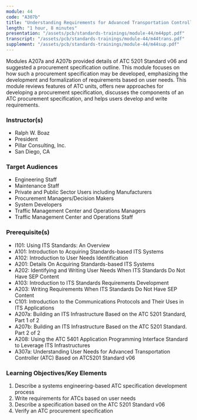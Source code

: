 ```yaml
---
module: 44
code: "A307b"
title: "Understanding Requirements for Advanced Transportation Controllers Based on ATC 5201 Standard v06"
length: "1 hour, 8 minutes"
presentation: "/assets/pcb/standards-trainings/module-44/m44ppt.pdf"
transcript: "/assets/pcb/standards-trainings/module-44/m44trans.pdf"
supplement: "/assets/pcb/standards-trainings/module-44/m44sup.pdf"
---
```

Modules A207a and A207b provided details of ATC 5201 Standard v06 and suggested a procurement specification outline. This module focuses on how such a procurement specification may be developed, emphasizing the development and formalization of requirements based on user needs. This module reviews features of ATC units, offers new approaches for developing a procurement specification, discusses the components of an ATC procurement specification, and helps users develop and write requirements.

### Instructor(s)
* Ralph W. Boaz
* President
* Pillar Consulting, Inc.
* San Diego, CA

### Target Audiences
* Engineering Staff
* Maintenance Staff
* Private and Public Sector Users including Manufacturers
* Procurement Managers/Decision Makers
* System Developers
* Traffic Management Center and Operations Managers
* Traffic Management Center and Operations Staff

### Prerequisite(s)
* I101: Using ITS Standards: An Overview
* A101: Introduction to Acquiring Standards-based ITS Systems
* A102: Introduction to User Needs Identification
* A201: Details On Acquiring Standards-based ITS Systems
* A202: Identifying and Writing User Needs When ITS Standards Do Not Have SEP Content
* A103: Introduction to ITS Standards Requirements Development
* A203: Writing Requirements When ITS Standards Do Not Have SEP Content
* C101: Introduction to the Communications Protocols and Their Uses in ITS Applications
* A207a: Building an ITS Infrastructure Based on the ATC 5201 Standard, Part 1 of 2
* A207b: Building an ITS Infrastructure Based on the ATC 5201 Standard. Part 2 of 2
* A208: Using the ATC 5401 Application Programming Interface Standard to Leverage ITS Infrastructures
* A307a: Understanding User Needs for Advanced Transportation Controller (ATC) Based on ATC5201 Standard v06

### Learning Objectives/Key Elements
1. Describe a systems engineering-based ATC specification development process
2. Write requirements for ATCs based on user needs
3. Describe a specification based on the ATC 5201 Standard v06
4. Verify an ATC procurement specification